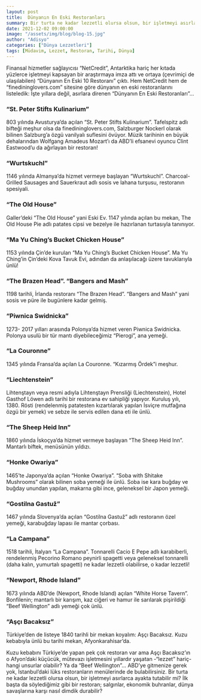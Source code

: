 ```yaml
---
layout: post
title:  Dünyanın En Eski Restoranları   
summary: Bir turta ne kadar lezzetli olursa olsun, bir işletmeyi asırlarca ayakta tutabilir mi?
date: 2021-12-02 09:00:00
image: "/assets/img/blog/blog-15.jpg"
author: "Adisyo"
categories: ["Dünya Lezzetleri"]
tags: [Müdavim, Lezzet, Restoran, Tarihi, Dünya]
---
```

Finansal hizmetler sağlayıcısı “NetCredit”, Antarktika hariç her kıtada yüzlerce işletmeyi kapsayan bir araştırmaya imza attı ve ortaya (çevrimiçi de ulaşılabilen) “Dünyanın En Eski 10 Restoranı” çıktı. Hem NetCredit hem de “finedininglovers.com” sitesine göre dünyanın en eski restoranlarını listeledik: İşte yıllara değil, asırlara direnen “Dünyanın En Eski Restoranları”…



### “St. Peter Stifts Kulinarium”

803 yılında Avusturya’da açılan “St. Peter Stifts Kulinarium”. Tafelspitz adlı bifteği meşhur olsa da finedininglovers.com, Salzburger Nockerl olarak bilinen Salzburg’a özgü vanilyalı suflesini övüyor. Müzik tarihinin en büyük dehalarından Wolfgang Amadeus Mozart’ı da ABD’li efsanevi oyuncu Clint Eastwood’u da ağırlayan bir restoran! 


### “Wurtskuchl”

1146 yılında Almanya’da hizmet vermeye başlayan “Wurtskuchl”. Charcoal-Grilled Sausages and Sauerkraut adlı sosis ve lahana turşusu, restoranın spesiyali. 

### “The Old House” 

Galler’deki “The Old House” yani Eski Ev. 1147 yılında açılan bu mekan, The Old House Pie adlı patates cipsi ve bezelye ile hazırlanan turtasıyla tanınıyor. 

### “Ma Yu Ching’s Bucket Chicken House”

1153 yılında Çin’de kurulan “Ma Yu Ching’s Bucket Chicken House”. Ma Yu Ching’in Çin’deki Kova Tavuk Evi, adından da anlaşılacağı üzere tavuklarıyla ünlü! 

### “The Brazen Head”. “Bangers and Mash” 

1198 tarihli, İrlanda restoranı “The Brazen Head”. “Bangers and Mash” yani sosis ve püre ile bugünlere kadar gelmiş. 

### “Piwnica Swidnicka”

1273- 2017 yılları arasında Polonya’da hizmet veren Piwnica Swidnicka. Polonya usulü bir tür mantı diyebileceğimiz “Pierogi”, ana yemeği. 

### “La Couronne”

1345 yılında Fransa’da açılan La Couronne. “Kızarmış Ördek”i meşhur. 

### “Liechtenstein”

Lihtenştayn veya resmi adıyla Lihtenştayn Prensliği (Liechtenstein), Hotel Gasthof Löwen adlı tarihi bir restorana ev sahipliği yapıyor. Kuruluş yılı, 1380. Rösti (rendelenmiş patatesten kızartılarak yapılan İsviçre mutfağına özgü bir yemek) ve sebze ile servis edilen dana eti ile ünlü.

### “The Sheep Heid Inn”

1860 yılında İskoçya’da hizmet vermeye başlayan “The Sheep Heid Inn”. Mantarlı biftek, menüsünün yıldızı. 

### “Honke Owariya”

1465’te Japonya’da açılan “Honke Owariya”. “Soba with Shitake Mushrooms” olarak bilinen soba yemeği ile ünlü. Soba ise kara buğday ve buğday unundan yapılan, makarna gibi ince, geleneksel bir Japon yemeği.

### “Gostilna Gastuž”

1467 yılında Slovenya’da açılan “Gostilna Gastuž” adlı restoranın özel yemeği, karabuğday lapası ile mantar çorbası.

### “La Campana”

1518 tarihli, İtalyan “La Campana”. Tonnarelli Cacio E Pepe adlı karabiberli, rendelenmiş Pecorino Romano peynirli spagetti veya geleneksel tonnarelli (daha kalın, yumurtalı spagetti) ne kadar lezzetli olabilirse, o kadar lezzetli! 

### “Newport, Rhode Island”

1673 yılında ABD’de (Newport, Rhode Island) açılan “White Horse Tavern”. Bonfilenin; mantarlı bir karışım, kaz ciğeri ve hamur ile sarılarak pişirildiği “Beef Wellington” adlı yemeği çok ünlü. 

### “Aşçı Bacaksız”

Türkiye’den de listeye 1840 tarihli bir mekan koyalım: Aşçı Bacaksız. Kuzu kebabıyla ünlü bu tarihi mekan, Afyonkarahisar’da.  


Kuzu kebabını Türkiye’de yapan pek çok restoran var ama Aşçı Bacaksız’ın o Afyon’daki küçücük, mütevazı işletmesini yıllardır yaşatan -“lezzet” hariç- hangi unsurlar olabilir? Ya da “Beef Wellington”… ABD’ye gitmenize gerek yok, İstanbul’daki lüks restoranların menülerinde de bulabilirsiniz. Bir turta ne kadar lezzetli olursa olsun, bir işletmeyi asırlarca ayakta tutabilir mi? İlk başta da söylediğimiz gibi bir restoran; salgınlar, ekonomik buhranlar, dünya savaşlarına karşı nasıl dimdik durabilir? 




